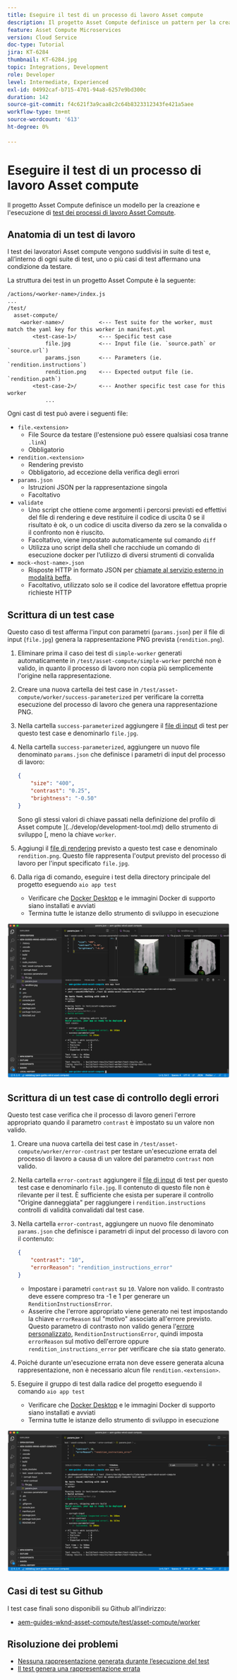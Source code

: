 ```yaml
---
title: Eseguire il test di un processo di lavoro Asset compute
description: Il progetto Asset Compute definisce un pattern per la creazione e l’esecuzione di test di lavoratori Asset compute.
feature: Asset Compute Microservices
version: Cloud Service
doc-type: Tutorial
jira: KT-6284
thumbnail: KT-6284.jpg
topic: Integrations, Development
role: Developer
level: Intermediate, Experienced
exl-id: 04992caf-b715-4701-94a8-6257e9bd300c
duration: 142
source-git-commit: f4c621f3a9caa8c2c64b8323312343fe421a5aee
workflow-type: tm+mt
source-wordcount: '613'
ht-degree: 0%

---
```


# Eseguire il test di un processo di lavoro Asset compute

Il progetto Asset Compute definisce un modello per la creazione e l&#39;esecuzione di [test dei processi di lavoro Asset Compute](https://experienceleague.adobe.com/docs/asset-compute/using/extend/test-custom-application.html).

## Anatomia di un test di lavoro

I test dei lavoratori Asset compute vengono suddivisi in suite di test e, all’interno di ogni suite di test, uno o più casi di test affermano una condizione da testare.

La struttura dei test in un progetto Asset Compute è la seguente:

```
/actions/<worker-name>/index.js
...
/test/
  asset-compute/
    <worker-name>/           <--- Test suite for the worker, must match the yaml key for this worker in manifest.yml
        <test-case-1>/       <--- Specific test case 
            file.jpg         <--- Input file (ie. `source.path` or `source.url`)
            params.json      <--- Parameters (ie. `rendition.instructions`)
            rendition.png    <--- Expected output file (ie. `rendition.path`)
        <test-case-2>/       <--- Another specific test case for this worker
            ...
```

Ogni cast di test può avere i seguenti file:

+ `file.<extension>`
   + File Source da testare (l&#39;estensione può essere qualsiasi cosa tranne `.link`)
   + Obbligatorio
+ `rendition.<extension>`
   + Rendering previsto
   + Obbligatorio, ad eccezione della verifica degli errori
+ `params.json`
   + Istruzioni JSON per la rappresentazione singola
   + Facoltativo
+ `validate`
   + Uno script che ottiene come argomenti i percorsi previsti ed effettivi del file di rendering e deve restituire il codice di uscita 0 se il risultato è ok, o un codice di uscita diverso da zero se la convalida o il confronto non è riuscito.
   + Facoltativo, viene impostato automaticamente sul comando `diff`
   + Utilizza uno script della shell che racchiude un comando di esecuzione docker per l’utilizzo di diversi strumenti di convalida
+ `mock-<host-name>.json`
   + Risposte HTTP in formato JSON per [chiamate al servizio esterno in modalità beffa](https://www.mock-server.com/mock_server/creating_expectations.html).
   + Facoltativo, utilizzato solo se il codice del lavoratore effettua proprie richieste HTTP

## Scrittura di un test case

Questo caso di test afferma l&#39;input con parametri (`params.json`) per il file di input (`file.jpg`) genera la rappresentazione PNG prevista (`rendition.png`).

1. Eliminare prima il caso dei test di `simple-worker` generati automaticamente in `/test/asset-compute/simple-worker` perché non è valido, in quanto il processo di lavoro non copia più semplicemente l&#39;origine nella rappresentazione.
1. Creare una nuova cartella dei test case in `/test/asset-compute/worker/success-parameterized` per verificare la corretta esecuzione del processo di lavoro che genera una rappresentazione PNG.
1. Nella cartella `success-parameterized` aggiungere il [file di input](./assets/test/success-parameterized/file.jpg) di test per questo test case e denominarlo `file.jpg`.
1. Nella cartella `success-parameterized`, aggiungere un nuovo file denominato `params.json` che definisce i parametri di input del processo di lavoro:

   ```json
   { 
       "size": "400",
       "contrast": "0.25",
       "brightness": "-0.50"
   }
   ```

   Sono gli stessi valori di chiave passati nella definizione del profilo di Asset compute ](../develop/development-tool.md) dello strumento di sviluppo [, meno la chiave `worker`.

1. Aggiungi il [file di rendering](./assets/test/success-parameterized/rendition.png) previsto a questo test case e denominalo `rendition.png`. Questo file rappresenta l&#39;output previsto del processo di lavoro per l&#39;input specificato `file.jpg`.
1. Dalla riga di comando, eseguire i test della directory principale del progetto eseguendo `aio app test`
   + Verificare che [Docker Desktop](../set-up/development-environment.md#docker) e le immagini Docker di supporto siano installati e avviati
   + Termina tutte le istanze dello strumento di sviluppo in esecuzione

![Test - Completato ](./assets/test/success-parameterized/result.png)

## Scrittura di un test case di controllo degli errori

Questo test case verifica che il processo di lavoro generi l&#39;errore appropriato quando il parametro `contrast` è impostato su un valore non valido.

1. Creare una nuova cartella dei test case in `/test/asset-compute/worker/error-contrast` per testare un&#39;esecuzione errata del processo di lavoro a causa di un valore del parametro `contrast` non valido.
1. Nella cartella `error-contrast` aggiungere il [file di input](./assets/test/error-contrast/file.jpg) di test per questo test case e denominarlo `file.jpg`. Il contenuto di questo file non è rilevante per il test. È sufficiente che esista per superare il controllo &quot;Origine danneggiata&quot; per raggiungere i `rendition.instructions` controlli di validità convalidati dal test case.
1. Nella cartella `error-contrast`, aggiungere un nuovo file denominato `params.json` che definisce i parametri di input del processo di lavoro con il contenuto:

   ```json
   {
       "contrast": "10",
       "errorReason": "rendition_instructions_error"
   }
   ```

   + Impostare i parametri `contrast` su `10`. Valore non valido. Il contrasto deve essere compreso tra -1 e 1 per generare un `RenditionInstructionsError`.
   + Asserire che l&#39;errore appropriato viene generato nei test impostando la chiave `errorReason` sul &quot;motivo&quot; associato all&#39;errore previsto. Questo parametro di contrasto non valido genera l&#39;[errore personalizzato](../develop/worker.md#errors), `RenditionInstructionsError`, quindi imposta `errorReason` sul motivo dell&#39;errore oppure `rendition_instructions_error` per verificare che sia stato generato.

1. Poiché durante un&#39;esecuzione errata non deve essere generata alcuna rappresentazione, non è necessario alcun file `rendition.<extension>`.
1. Eseguire il gruppo di test dalla radice del progetto eseguendo il comando `aio app test`
   + Verificare che [Docker Desktop](../set-up/development-environment.md#docker) e le immagini Docker di supporto siano installati e avviati
   + Termina tutte le istanze dello strumento di sviluppo in esecuzione

![Test - Contrasto errore](./assets/test/error-contrast/result.png)

## Casi di test su Github

I test case finali sono disponibili su Github all’indirizzo:

+ [aem-guides-wknd-asset-compute/test/asset-compute/worker](https://github.com/adobe/aem-guides-wknd-asset-compute/tree/master/test/asset-compute/worker)

## Risoluzione dei problemi

+ [Nessuna rappresentazione generata durante l’esecuzione del test](../troubleshooting.md#test-no-rendition-generated)
+ [Il test genera una rappresentazione errata](../troubleshooting.md#tests-generates-incorrect-rendition)
